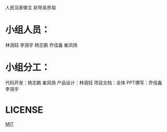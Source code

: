人民当家做主 赵导吴彦祖

# 小组人员：
林涵钰  李涵宇  杨志鹏  乔佳鑫  崔凤扬

# 小组分工：
代码开发：杨志鹏 崔凤扬  产品设计：林涵钰  项目文档：全体  PPT撰写：乔佳鑫 李涵宇

# LICENSE
[MIT](https://github.com/Bistu-OSSDT-2022/6-zhaoyr-linhy/blob/program/license)
